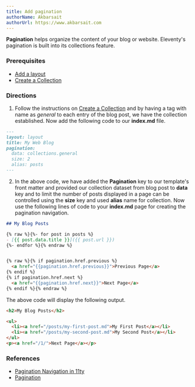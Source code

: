 ```yaml
---
title: Add pagination  
authorName: Akbarsait
authorUrl: https://www.akbarsait.com
---
```


**Pagination** helps organize the content of your blog or website. Eleventy's pagination is built into its collections feature.

### Prerequisites

- [Add a layout](../add-a-layout/)
- [Create a Collection](../create-a-collection)

### Directions

1. Follow the instructions on [Create a Collection](../create-a-collection) and by having a tag with name as *general* to each entry of the blog post, we have the collection established. Now add the following code to our **index.md** file. 


```md
---
layout: layout
title: My Web Blog
pagination:
  data: collections.general
  size: 2
  alias: posts
---
```

2. In the above code, we have added the **Pagination** key to our template's front matter and provided our collection dataset from blog post to **data** key and to limit the number of posts displayed in a page can be controlled using the **size** key and used **alias** name for collection. Now use the following lines of code to your **index.md** page for creating the pagination navigation. 

```md
## My Blog Posts

{% raw %}{%- for post in posts %}
- [{{ post.data.title }}]({{ post.url }})
{%- endfor %}{% endraw %}


{% raw %}{% if pagination.href.previous %}
  <a href="{{pagination.href.previous}}">Previous Page</a>
{% endif %}
{% if pagination.href.next %}
  <a href="{{pagination.href.next}}">Next Page</a>
{% endif %}{% endraw %}
```
The above code will display the following output. 
```html
<h2>My Blog Posts</h2>

<ul>
  <li><a href="/posts/my-first-post.md">My First Post</a></li>
  <li><a href="/posts/my-second-post.md">My Second Post</a></li>
</ul>
<p><a href="/1/">Next Page</a></p>
```

### References

- [Pagination Navigation in 11ty](https://www.11ty.dev/docs/pagination/nav/)
- [Pagination](https://www.11ty.dev/docs/pagination/)